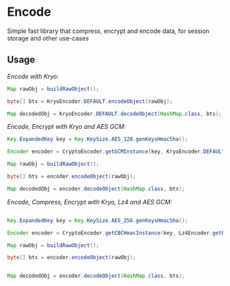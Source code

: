 # Encode

Simple fast library that compress, encrypt and encode data, for session storage and other use-cases


## Usage


*Encode with Kryo:*  

```java
Map rawObj = buildRawObject();

byte[] bts = KryoEncoder.DEFAULT.encodeObject(rawObj);

Map decodedObj = KryoEncoder.DEFAULT.decodeObject(HashMap.class, bts);

```



*Encode, Encrypt with Kryo and AES GCM:*  


```java
Key.ExpandedKey key = Key.KeySize.AES_128.genKeysHmacSha();

Encoder encoder = CryptoEncoder.getGCMInstance(key, KryoEncoder.DEFAULT);

Map rawObj = buildRawObject();

byte[] bts = encoder.encodeObject(rawObj);

Map decodedObj = encoder.decodeObject(HashMap.class, bts);

```


*Encode, Compress, Encrypt with Kryo, Lz4 and AES GCM:*  


```java

Key.ExpandedKey key = Key.KeySize.AES_256.genKeysHmacSha();

Encoder encoder = CryptoEncoder.getCBCHmacInstance(key, Lz4Encoder.getEncoder(KryoEncoder.DEFAULT));

Map rawObj = buildRawObject();

byte[] bts = encoder.encodeObject(rawObj);


Map decodedObj = encoder.decodeObject(HashMap.class, bts);

```